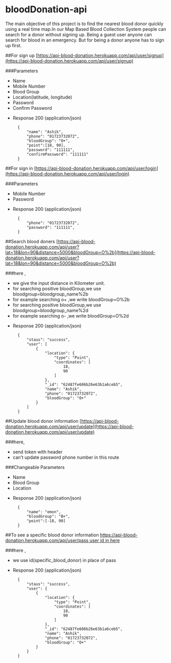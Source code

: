# bloodDonation-api
 
The main objective of this project is to find the nearest blood donor quickly using a
real time map.In our Map Based Blood Collection System people can search for a donor
without signing up. Being a guest user anyone can search for blood in an emergency.
But for being a donor anyone has to sign up first.


##For sign up
[https://api-blood-donation.herokuapp.com/api/user/signup](https://api-blood-donation.herokuapp.com/api/user/signup)
 

###Parameters
- Name
- Mobile Number
- Blood Group
- Location(latitude, longitude)
- Password
- Confirm Password

+ Response 200 (application/json)
 
    
        {
            "name": "Ashik",
            "phone": "01723732072",
            "bloodGroup": "O+",
            "point":[18, 90],
            "password": "111111",
            "confirmPassword": "111111"
        }
 

##For sign in
[https://api-blood-donation.herokuapp.com/api/user/login](https://api-blood-donation.herokuapp.com/api/user/login)

###Parameters
- Mobile Number
- Password

+ Response 200 (application/json)
 
    
        {
            "phone": "01723732072",
            "password": "111111",
        }

##Search blood doners
[https://api-blood-donation.herokuapp.com/api/user?lat=18&lon=90&distance=5000&bloodGroup=O%2b](https://api-blood-donation.herokuapp.com/api/user?lat=18&lon=90&distance=5000&bloodGroup=O%2b)

###here ,
- we give the input distance in Kilometer unit.
- for searching positive bloodGroup,we use bloodgroup=bloodgroup_name%2b 
- for example searching o+ ,we write bloodGroup=O%2b
- for searching positive bloodGroup,we use bloodgroup=bloodgroup_name%2d
- for example searching o- ,we write bloodGroup=O%2d


+ Response 200 (application/json)
 
    
        {
            "staus": "success",
            "user": [
                {
                    "location": {
                        "type": "Point",
                        "coordinates": [
                            18,
                            90
                        ]
                    },
                    "_id": "62487fe606b26e63b1a6ceb5",
                    "name": "Ashik",
                    "phone": "01723732072",
                    "bloodGroup": "O+"
                }
            ]
        }


##Update blood donor information
[https://api-blood-donation.herokuapp.com/api/user/update](https://api-blood-donation.herokuapp.com/api/user/update)

###here,
- send token with header
- can’t update password phone number in this route

###Changeable Parameters
- Name
- Blood Group
- Location


+ Response 200 (application/json)
 
    
        {
            "name": "emon",
            "bloodGroup": "B+",
            "point":[-18, 90]
        }


##To see a specific blood donor information
[https://api-blood-donation.herokuapp.com/api/user/pass user id in here](https://api-blood-donation.herokuapp.com/api/user/pass)

###here , 
- we use id(specific_blood_donor) in place of pass 

+ Response 200 (application/json)
 
    
        {
            "staus": "success",
            "user": {
                {
                    "location": {
                        "type": "Point",
                        "coordinates": [
                            18,
                            90
                        ]
                    },
                    "_id": "62487fe606b26e63b1a6ceb5",
                    "name": "Ashik",
                    "phone": "01723732072",
                    "bloodGroup": "O+"
                }
            }
        }
